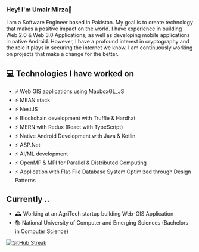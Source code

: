 ### Hey! I'm Umair Mirza👋


I am a Software Engineer based in Pakistan. My goal is to create technology that makes a positive impact on the world. I have experience in building Web 2.0 & Web 3.0 Applications, as well as developing mobile applications in native Android. However, I have a profound interest in cryptography and the role it plays in securing the internet we know. I am continuously working on projects that make a change for the better.



## 💻 Technologies I have worked on
- ⚡ Web GIS applications using MapboxGL_JS
- ⚡ MEAN stack 
- ⚡ NestJS
- ⚡ Blockchain development with Truffle & Hardhat
- ⚡ MERN with Redux (React with TypeScript)
- ⚡ Native Android Development with Java & Kotlin
- ⚡ ASP.Net
- ⚡ AI/ML development
- ⚡ OpenMP & MPI for Parallel & Distributed Computing 
- ⚡ Application with Flat-File Database System Optimized through Design Patterns

## Currently ..

- 🕰 Working at an AgriTech startup building Web-GIS Application
- 📚 National University of Computer and Emerging Sciences (Bachelors in Computer Science) 


[![GitHub Streak](https://streak-stats.demolab.com?user=UmairMirza1&theme=dark&hide_border=true)](https://git.io/streak-stats)
<!--
**UmairMirza1/UmairMirza1** is a ✨ _special_ ✨ repository because its `README.md` (this file) appears on your GitHub profile.

Here are some ideas to get you started:

- 🔭 I’m currently working on ...
- 🌱 I’m currently learning ...
- 👯 I’m looking to collaborate on ...
- 🤔 I’m looking for help with ...
- 💬 Ask me about ...
- 📫 How to reach me: ...
- 😄 Pronouns: ...
- ⚡ Fun fact: ...
-->
